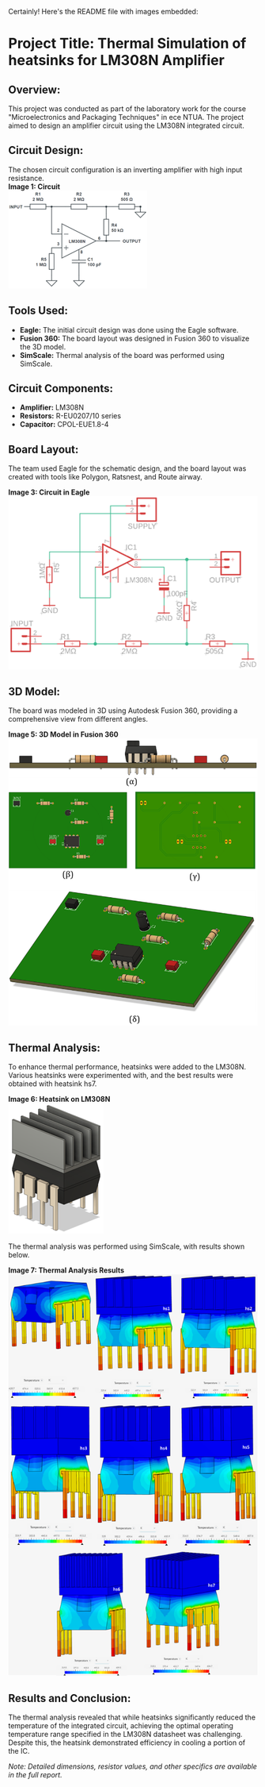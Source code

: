 Certainly! Here's the README file with images embedded:

# Project Title: Thermal Simulation of heatsinks for LM308N Amplifier

## Overview:
This project was conducted as part of the laboratory work for the course "Microelectronics and Packaging Techniques" in ece NTUA. The project aimed to design an amplifier circuit using the LM308N integrated circuit.

## Circuit Design:
The chosen circuit configuration is an inverting amplifier with high input resistance. <br>
**Image 1: Circuit** <br>
![Circuit](https://github.com/grilio/thermal-analysis-of-heatsinks/blob/main/images/image2.png?raw=true)

## Tools Used:
- **Eagle:** The initial circuit design was done using the Eagle software.
- **Fusion 360:** The board layout was designed in Fusion 360 to visualize the 3D model.
- **SimScale:** Thermal analysis of the board was performed using SimScale.

## Circuit Components:
- **Amplifier:** LM308N
- **Resistors:** R-EU0207/10 series
- **Capacitor:** CPOL-EUE1.8-4

## Board Layout:
The team used Eagle for the schematic design, and the board layout was created with tools like Polygon, Ratsnest, and Route airway.

**Image 3: Circuit in Eagle**<br>
![Circuit in Eagle](https://github.com/grilio/thermal-analysis-of-heatsinks/blob/main/images/image3.png?raw=true)

## 3D Model:
The board was modeled in 3D using Autodesk Fusion 360, providing a comprehensive view from different angles.

**Image 5: 3D Model in Fusion 360**<br>
![3D Model in Fusion 360](https://github.com/grilio/thermal-analysis-of-heatsinks/blob/main/images/image5.png?raw=true)

## Thermal Analysis:
To enhance thermal performance, heatsinks were added to the LM308N. Various heatsinks were experimented with, and the best results were obtained with heatsink hs7.

**Image 6: Heatsink on LM308N**<br>
![Heatsink on LM308N](https://github.com/grilio/thermal-analysis-of-heatsinks/blob/main/images/image6.png?raw=true)

The thermal analysis was performed using SimScale, with results shown below.

**Image 7: Thermal Analysis Results**<br>
![Thermal Analysis Results](https://github.com/grilio/thermal-analysis-of-heatsinks/blob/main/images/image%207.png?raw=true)

## Results and Conclusion:
The thermal analysis revealed that while heatsinks significantly reduced the temperature of the integrated circuit, achieving the optimal operating temperature range specified in the LM308N datasheet was challenging. Despite this, the heatsink demonstrated efficiency in cooling a portion of the IC.

*Note: Detailed dimensions, resistor values, and other specifics are available in the full report.*
